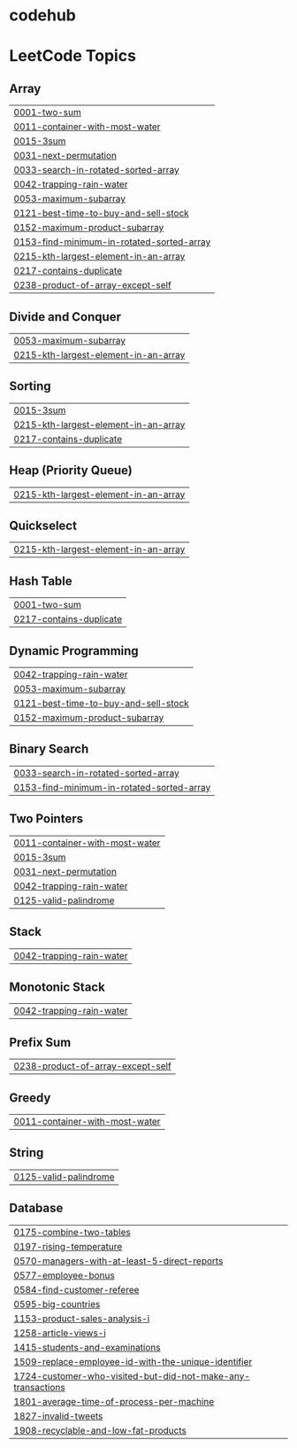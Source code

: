 # codehub
<!---LeetCode Topics Start-->
# LeetCode Topics
## Array
|  |
| ------- |
| [0001-two-sum](https://github.com/mehulrajranjan/codehub/tree/master/0001-two-sum) |
| [0011-container-with-most-water](https://github.com/mehulrajranjan/codehub/tree/master/0011-container-with-most-water) |
| [0015-3sum](https://github.com/mehulrajranjan/codehub/tree/master/0015-3sum) |
| [0031-next-permutation](https://github.com/mehulrajranjan/codehub/tree/master/0031-next-permutation) |
| [0033-search-in-rotated-sorted-array](https://github.com/mehulrajranjan/codehub/tree/master/0033-search-in-rotated-sorted-array) |
| [0042-trapping-rain-water](https://github.com/mehulrajranjan/codehub/tree/master/0042-trapping-rain-water) |
| [0053-maximum-subarray](https://github.com/mehulrajranjan/codehub/tree/master/0053-maximum-subarray) |
| [0121-best-time-to-buy-and-sell-stock](https://github.com/mehulrajranjan/codehub/tree/master/0121-best-time-to-buy-and-sell-stock) |
| [0152-maximum-product-subarray](https://github.com/mehulrajranjan/codehub/tree/master/0152-maximum-product-subarray) |
| [0153-find-minimum-in-rotated-sorted-array](https://github.com/mehulrajranjan/codehub/tree/master/0153-find-minimum-in-rotated-sorted-array) |
| [0215-kth-largest-element-in-an-array](https://github.com/mehulrajranjan/codehub/tree/master/0215-kth-largest-element-in-an-array) |
| [0217-contains-duplicate](https://github.com/mehulrajranjan/codehub/tree/master/0217-contains-duplicate) |
| [0238-product-of-array-except-self](https://github.com/mehulrajranjan/codehub/tree/master/0238-product-of-array-except-self) |
## Divide and Conquer
|  |
| ------- |
| [0053-maximum-subarray](https://github.com/mehulrajranjan/codehub/tree/master/0053-maximum-subarray) |
| [0215-kth-largest-element-in-an-array](https://github.com/mehulrajranjan/codehub/tree/master/0215-kth-largest-element-in-an-array) |
## Sorting
|  |
| ------- |
| [0015-3sum](https://github.com/mehulrajranjan/codehub/tree/master/0015-3sum) |
| [0215-kth-largest-element-in-an-array](https://github.com/mehulrajranjan/codehub/tree/master/0215-kth-largest-element-in-an-array) |
| [0217-contains-duplicate](https://github.com/mehulrajranjan/codehub/tree/master/0217-contains-duplicate) |
## Heap (Priority Queue)
|  |
| ------- |
| [0215-kth-largest-element-in-an-array](https://github.com/mehulrajranjan/codehub/tree/master/0215-kth-largest-element-in-an-array) |
## Quickselect
|  |
| ------- |
| [0215-kth-largest-element-in-an-array](https://github.com/mehulrajranjan/codehub/tree/master/0215-kth-largest-element-in-an-array) |
## Hash Table
|  |
| ------- |
| [0001-two-sum](https://github.com/mehulrajranjan/codehub/tree/master/0001-two-sum) |
| [0217-contains-duplicate](https://github.com/mehulrajranjan/codehub/tree/master/0217-contains-duplicate) |
## Dynamic Programming
|  |
| ------- |
| [0042-trapping-rain-water](https://github.com/mehulrajranjan/codehub/tree/master/0042-trapping-rain-water) |
| [0053-maximum-subarray](https://github.com/mehulrajranjan/codehub/tree/master/0053-maximum-subarray) |
| [0121-best-time-to-buy-and-sell-stock](https://github.com/mehulrajranjan/codehub/tree/master/0121-best-time-to-buy-and-sell-stock) |
| [0152-maximum-product-subarray](https://github.com/mehulrajranjan/codehub/tree/master/0152-maximum-product-subarray) |
## Binary Search
|  |
| ------- |
| [0033-search-in-rotated-sorted-array](https://github.com/mehulrajranjan/codehub/tree/master/0033-search-in-rotated-sorted-array) |
| [0153-find-minimum-in-rotated-sorted-array](https://github.com/mehulrajranjan/codehub/tree/master/0153-find-minimum-in-rotated-sorted-array) |
## Two Pointers
|  |
| ------- |
| [0011-container-with-most-water](https://github.com/mehulrajranjan/codehub/tree/master/0011-container-with-most-water) |
| [0015-3sum](https://github.com/mehulrajranjan/codehub/tree/master/0015-3sum) |
| [0031-next-permutation](https://github.com/mehulrajranjan/codehub/tree/master/0031-next-permutation) |
| [0042-trapping-rain-water](https://github.com/mehulrajranjan/codehub/tree/master/0042-trapping-rain-water) |
| [0125-valid-palindrome](https://github.com/mehulrajranjan/codehub/tree/master/0125-valid-palindrome) |
## Stack
|  |
| ------- |
| [0042-trapping-rain-water](https://github.com/mehulrajranjan/codehub/tree/master/0042-trapping-rain-water) |
## Monotonic Stack
|  |
| ------- |
| [0042-trapping-rain-water](https://github.com/mehulrajranjan/codehub/tree/master/0042-trapping-rain-water) |
## Prefix Sum
|  |
| ------- |
| [0238-product-of-array-except-self](https://github.com/mehulrajranjan/codehub/tree/master/0238-product-of-array-except-self) |
## Greedy
|  |
| ------- |
| [0011-container-with-most-water](https://github.com/mehulrajranjan/codehub/tree/master/0011-container-with-most-water) |
## String
|  |
| ------- |
| [0125-valid-palindrome](https://github.com/mehulrajranjan/codehub/tree/master/0125-valid-palindrome) |
## Database
|  |
| ------- |
| [0175-combine-two-tables](https://github.com/mehulrajranjan/codehub/tree/master/0175-combine-two-tables) |
| [0197-rising-temperature](https://github.com/mehulrajranjan/codehub/tree/master/0197-rising-temperature) |
| [0570-managers-with-at-least-5-direct-reports](https://github.com/mehulrajranjan/codehub/tree/master/0570-managers-with-at-least-5-direct-reports) |
| [0577-employee-bonus](https://github.com/mehulrajranjan/codehub/tree/master/0577-employee-bonus) |
| [0584-find-customer-referee](https://github.com/mehulrajranjan/codehub/tree/master/0584-find-customer-referee) |
| [0595-big-countries](https://github.com/mehulrajranjan/codehub/tree/master/0595-big-countries) |
| [1153-product-sales-analysis-i](https://github.com/mehulrajranjan/codehub/tree/master/1153-product-sales-analysis-i) |
| [1258-article-views-i](https://github.com/mehulrajranjan/codehub/tree/master/1258-article-views-i) |
| [1415-students-and-examinations](https://github.com/mehulrajranjan/codehub/tree/master/1415-students-and-examinations) |
| [1509-replace-employee-id-with-the-unique-identifier](https://github.com/mehulrajranjan/codehub/tree/master/1509-replace-employee-id-with-the-unique-identifier) |
| [1724-customer-who-visited-but-did-not-make-any-transactions](https://github.com/mehulrajranjan/codehub/tree/master/1724-customer-who-visited-but-did-not-make-any-transactions) |
| [1801-average-time-of-process-per-machine](https://github.com/mehulrajranjan/codehub/tree/master/1801-average-time-of-process-per-machine) |
| [1827-invalid-tweets](https://github.com/mehulrajranjan/codehub/tree/master/1827-invalid-tweets) |
| [1908-recyclable-and-low-fat-products](https://github.com/mehulrajranjan/codehub/tree/master/1908-recyclable-and-low-fat-products) |
<!---LeetCode Topics End-->